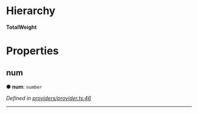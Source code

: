 

# Hierarchy

**TotalWeight**

# Properties

<a id="num"></a>

##  num

**● num**: *`number`*

*Defined in [providers/provider.ts:46](https://github.com/nearprotocol/nearlib/blob/5251dca/src.ts/providers/provider.ts#L46)*

___

